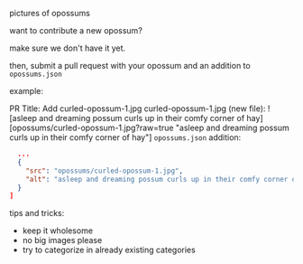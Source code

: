 pictures of opossums

want to contribute a new opossum?

make sure we don't have it yet.

then, submit a pull request with your opossum and
an addition to `opossums.json`

example:

PR Title: Add curled-opossum-1.jpg
curled-opossum-1.jpg (new file):
![asleep and dreaming possum curls up in their comfy corner of hay][opossums/curled-opossum-1.jpg?raw=true "asleep and dreaming possum curls up in their comfy corner of hay"]
`opossums.json` addition:
```json
  ...
  {
    "src": "opossums/curled-opossum-1.jpg",
    "alt": "asleep and dreaming possum curls up in their comfy corner of hay"
  }
]
```

tips and tricks:
- keep it wholesome
- no big images please
- try to categorize in already existing categories

